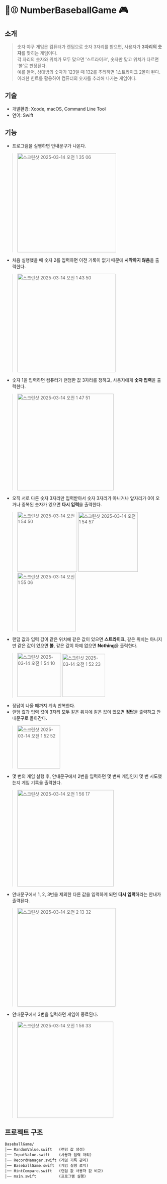 # 🔢⚾️ NumberBaseballGame 🎮
## 소개
> 숫자 야구 게임은 컴퓨터가 랜덤으로 숫자 3자리를 받으면, 사용자가 **3자리의 숫자**를 맞히는 게임이다.  
각 자리의 숫자와 위치가 모두 맞으면 '스트라이크', 숫자만 맞고 위치가 다르면 '볼'로 판정된다.  
예를 들어, 상대방의 숫자가 123일 때 132를 추리하면 1스트라이크 2볼이 된다.  
이러한 힌트를 활용하여 컴퓨터의 숫자를 추리해 나가는 게임이다.
## 기술
- 개발환경: Xcode, macOS, Command Line Tool
- 언어: Swift
## 기능
- 프로그램을 실행하면 안내문구가 나온다.
> <img width="314" alt="스크린샷 2025-03-14 오전 1 35 06" src="https://github.com/user-attachments/assets/91406fb3-208a-4c48-a205-8c6955d3e4c0" />

- 처음 실행했을 때 숫자 2를 입력하면 이전 기록이 없기 때문에 **시작하지 않음**을 출력한다.
> <img width="312" alt="스크린샷 2025-03-14 오전 1 43 50" src="https://github.com/user-attachments/assets/efe20aad-0ac6-4a8d-a9fe-72518b03c277" />

- 숫자 1을 입력하면 컴퓨터가 랜덤한 값 3자리를 정하고, 사용자에게 **숫자 입력**을 출력한다.
> <img width="306" alt="스크린샷 2025-03-14 오전 1 47 51" src="https://github.com/user-attachments/assets/a1f83183-7f27-4a1f-97a1-b36c8acad8c2" />

- 오직 서로 다른 숫자 3자리만 입력받아서 숫자 3자리가 아니거나 앞자리가 0이 오거나 중복된 숫자가 있으면 **다시 입력**을 출력한다.
> <img width="190" alt="스크린샷 2025-03-14 오전 1 54 50" src="https://github.com/user-attachments/assets/2efcf8da-c9b2-453f-b876-a92911c5eca3" /> <img width="189" alt="스크린샷 2025-03-14 오전 1 54 57" src="https://github.com/user-attachments/assets/a06e2b8b-5989-4560-9a26-aabb26d5744f" /> <img width="186" alt="스크린샷 2025-03-14 오전 1 55 06" src="https://github.com/user-attachments/assets/b0493704-b629-4320-8f04-d71dcb437531" />

- 랜덤 값과 입력 값이 같은 위치에 같은 값이 있으면 **스트라이크**, 같은 위치는 아니지만 같은 값이 있으면 **볼**, 같은 값이 아예 없으면 **Nothing**을 출력한다.
> <img width="139" alt="스크린샷 2025-03-14 오전 1 54 10" src="https://github.com/user-attachments/assets/d0733e21-c8d4-4fad-ae6b-f35096cc567b" /> <img width="136" alt="스크린샷 2025-03-14 오전 1 52 23" src="https://github.com/user-attachments/assets/b8c9582c-07e7-4942-be34-3b61bfc7ac39" />

- 정답이 나올 때까지 계속 반복한다.
- 랜덤 값과 입력 값이 3자리 모두 같은 위치에 같은 값이 있으면 **정답**을 출력하고 안내문구로 돌아간다.
> <img width="136" alt="스크린샷 2025-03-14 오전 1 52 52" src="https://github.com/user-attachments/assets/6db8d0ba-a853-48e6-8e7d-18ea74f6c157" />

- 몇 번의 게임 실행 후, 안내문구에서 2번을 입력하면 몇 번째 게임인지 몇 번 시도했는지 게임 기록을 출력한다.
> <img width="306" alt="스크린샷 2025-03-14 오전 1 56 17" src="https://github.com/user-attachments/assets/345bbdb2-d943-483a-87ea-36f51c7c9208" />

- 안내문구에서 1, 2, 3번을 제외한 다른 값을 입력하게 되면 **다시 입력**하라는 안내가 출력된다.
> <img width="312" alt="스크린샷 2025-03-14 오전 2 13 32" src="https://github.com/user-attachments/assets/78fa4927-014c-4186-b482-ed019bef2a8e" />

- 안내문구에서 3번을 입력하면 게임이 종료된다.
> <img width="305" alt="스크린샷 2025-03-14 오전 1 56 33" src="https://github.com/user-attachments/assets/df5fc2b0-bc89-4b1c-839f-28aeeb5c0652" />

## 프로젝트 구조
```
BaseballGame/
│── RandomValue.swift   (랜덤 값 생성)
│── InputValue.swift    (사용자 입력 처리)
│── RecordManager.swift (게임 기록 관리)
│── BaseballGame.swift  (게임 실행 로직)
│── HintCompare.swift   (랜덤 값 사용자 값 비교)
│── main.swift          (프로그램 실행)
```
